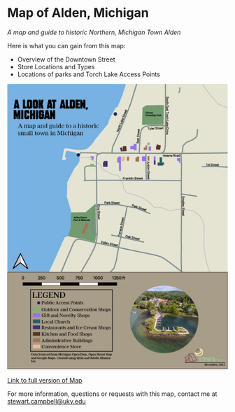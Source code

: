 # Map of Alden, Michigan 

*A map and guide to historic Northern, Michigan Town Alden*


Here is what you can gain from this map:

* Overview of the Downtown Street
* Store Locations and Types
* Locations of parks and Torch Lake Access Points

![Description of Image](FinalMap-01.jpg)

[Link to full version of Map](FinalMap.pdf)

For more information, questions or requests with this map, contact me at stewart.campbell@uky.edu
